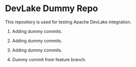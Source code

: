 # DevLake Dummy Repo

This repository is used for testing Apache DevLake integration.

1. Adding dummy commits.

2. Adding dummy commits.

3. Adding dummy commits.

4. Dummy commit from feature branch.
